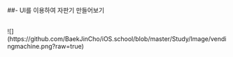 ##- UI를 이용하여 자판기 만들어보기

<br>
![](https://github.com/BaekJinCho/iOS.school/blob/master/Study/Image/vendingmachine.png?raw=true)